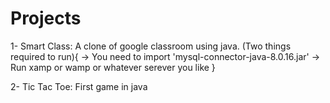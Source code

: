 # Projects

1- Smart Class: A clone of google classroom using java.
    (Two things required to run){
      -> You need to import 'mysql-connector-java-8.0.16.jar'
      -> Run xamp or wamp or whatever serever you like
      }
      
2- Tic Tac Toe: First game in java 

